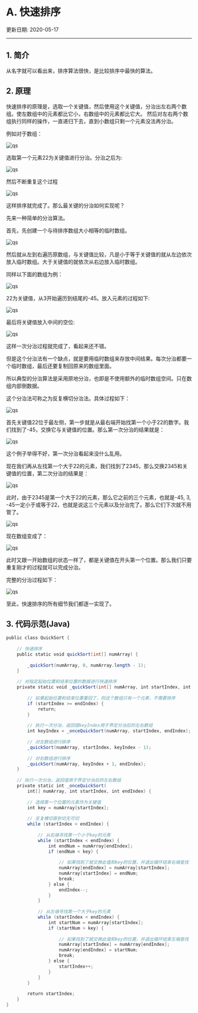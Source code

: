 # A. 快速排序

更新日期: 2020-05-17

----------------------------------------------

## 1.	简介

从名字就可以看出来，排序算法很快，是比较排序中最快的算法。

## 2.	原理

快速排序的原理是，选取一个关键值，然后使用这个关键值，分治出左右两个数组。使左数组中的元素都比它小，右数组中的元素都比它大。
然后对左右两个数组执行同样的操作，一直递归下去，直到小数组只剩一个元素没法再分治。

例如对于数组：

![qs](S001.files/01.png)

选取第一个元素22为关键值进行分治。分治之后为:

![qs](S001.files/02.png)

然后不断重复这个过程

![qs](S001.files/03.png)

这样排序就完成了。那么最关键的分治如何实现呢？

先来一种简单的分治算法。

首先，先创建一个与待排序数组大小相等的临时数组。

![qs](S001.files/04.png)

然后就从左到右遍历原数组，与关键值比较，凡是小于等于关键值的就从左边依次放入临时数组。大于关键值的就依次从右边放入临时数组。

同样以下面的数组为例：

![qs](S001.files/05.png)

22为关键值，从3开始遍历到结尾的-45。放入元素的过程如下:

![qs](S001.files/06.png)

最后将关键值放入中间的空位:

![qs](S001.files/07.png)

这样一次分治过程就完成了，看起来还不错。

但是这个分治法有一个缺点，就是要用临时数组来存放中间结果。每次分治都要一个临时数组，最后还要复制回原来的数组里面。

所以典型的分治算法是采用原地分治，也即是不使用额外的临时数组空间。只在数组内部倒数据。

这个分治法可称之为反复横切分治法。具体过程如下：

![qs](S001.files/08.png)

首先关键值22位于最左侧，第一步就是从最右端开始找第一个小于22的数字。我们找到了-45，交换它与关键值的位置。那么第一次分治的结果就是：

![qs](S001.files/09.png)

这个例子举得不好，第一次分治看起来没什么乱用。

现在我们再从左找第一个大于22的元素，我们找到了2345，那么交换2345和关键值的位置，第二次分治的结果是：

![qs](S001.files/10.png)

此时，由于2345是第一个大于22的元素，那么它之前的三个元素，也就是-45, 3, -45一定小于或等于22，也就是说这三个元素以及分治完了。那么它们下次就不用管了。

![qs](S001.files/11.png)

现在数组变成了：

![qs](S001.files/12.png)

此时又跟一开始数组的状态一样了，都是关键值在开头第一个位置。那么我们只要重复刚才的过程就可以完成分治。

完整的分治过程如下：

![qs](S001.files/13.png)

至此，快速排序的所有细节我们都逐一实现了。

## 3.	代码示范(Java)

```java
public class QuickSort {                                                                    
                                                                    
    // 快速排序                                                                 
    public static void quickSort(int[] numArray) {                         
                                                                    
        _quickSort(numArray, 0, numArray.length - 1);                 
    }                                                                   
                                                                    
    // 对指定起始位置和结束位置的数据进行快速排序                                         
    private static void _quickSort(int[] numArray, int startIndex, int endIndex) {        
                                                                    
        // 如果起始位置和结束位置重回了，则这个数组只有一个元素，不需要排序             
        if (startIndex >= endIndex) {                                                                   
            return;                                                                 
        }                                                                   
                                                                    
        // 执行一次分治，返回值keyIndex用于界定分治后的左右数组         
        int keyIndex = _onceQuickSort(numArray, startIndex, endIndex);         
                                                                    
        // 对左数组进行排序                                                                 
        _quickSort(numArray, startIndex, keyIndex - 1);          
                                                                    
        // 对右数组进行排序                                                                 
        _quickSort(numArray, keyIndex + 1, endIndex);               
    }                                                                   
                                                                    
    // 执行一次分治，返回值用于界定分治后的左右数组                
    private static int _onceQuickSort(                                                                  
        int[] numArray, int startIndex, int endIndex) {           
                                                                            
        // 选择第一个位置的元素作为关键值                                                                  
        int key = numArray[startIndex];                                                                 
                                                                    
        // 反复横切直到切无可切                                                                   
        while (startIndex < endIndex) {                                                                 
                                                                    
            // 从右端寻找第一个小于key的元素                                                                 
            while (startIndex < endIndex) {      
                int endNum = numArray[endIndex];       
                if (endNum < key) {                                                                 
                                                                        
                    // 如果找到了就交换此值和key的位置，并退出循环结束右端查找        
                    numArray[endIndex] = numArray[startIndex];          
                    numArray[startIndex] = endNum;         
                    break;                                                                  
                } else {                                                                    
                    endIndex--;                                                                 
                }                                                                   
            }                                                                   
                                                                    
            // 从左端寻找第一个大于key的元素                                                                 
            while (startIndex < endIndex) {                  
                int startNum = numArray[startIndex];           
                if (startNum > key) {                                                                   
                                                                        
                    // 如果找到了就交换此值和key的位置，并退出循环结束左端查找          
                    numArray[startIndex] = numArray[endIndex];      
                    numArray[endIndex] = startNum;             
                    break;                                                                  
                } else {                                                                    
                    startIndex++;                                                                   
                }                                                                   
            }                                                                   
        }                                                                   
                                                                    
        return startIndex;                                                                  
    }                                                                   
}                                                                   
```
